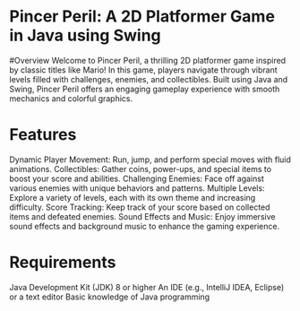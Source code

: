 # Pincer Peril: A 2D Platformer Game in Java using Swing

#Overview
Welcome to Pincer Peril, a thrilling 2D platformer game inspired by classic titles like Mario! In this game, 
players navigate through vibrant levels filled with challenges, enemies, and collectibles. Built using Java and Swing, 
Pincer Peril offers an engaging gameplay experience with smooth mechanics and colorful graphics.

# Features
Dynamic Player Movement: Run, jump, and perform special moves with fluid animations.
Collectibles: Gather coins, power-ups, and special items to boost your score and abilities.
Challenging Enemies: Face off against various enemies with unique behaviors and patterns.
Multiple Levels: Explore a variety of levels, each with its own theme and increasing difficulty.
Score Tracking: Keep track of your score based on collected items and defeated enemies.
Sound Effects and Music: Enjoy immersive sound effects and background music to enhance the gaming experience.

# Requirements
Java Development Kit (JDK) 8 or higher
An IDE (e.g., IntelliJ IDEA, Eclipse) or a text editor
Basic knowledge of Java programming
